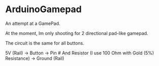 # ArduinoGamepad

An attempt at a GamePad.

At the moment, Im only shooting for 2 directional pad-like gamepad.

The circuit is the same for all buttons.

5V (Rail) -> Button -> Pin # And Resistor (I use 100 Ohm with Gold (5%) Resistance) -> Ground (Rail)
